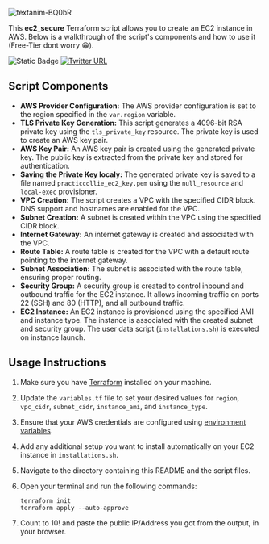 ![textanim-BQ0bR](https://github.com/practiccollie/ec2_secure/assets/97513174/3ff4ab6b-e647-440f-97c6-d6dc5b864ded)


This **ec2_secure** Terraform script allows you to create an EC2 instance in AWS. Below is a walkthrough of the script's components and how to use it (Free-Tier dont worry :grin:).

![Static Badge](https://img.shields.io/badge/Terraform-HCL-blue)
[![Twitter URL](https://img.shields.io/twitter/url/https/twitter.com/practiccollie?style=social)](https://twitter.com/practiccollie)




## Script Components

- **AWS Provider Configuration:** The AWS provider configuration is set to the region specified in the `var.region` variable.
- **TLS Private Key Generation:** This script generates a 4096-bit RSA private key using the `tls_private_key` resource. The private key is used to create an AWS key pair.
- **AWS Key Pair:** An AWS key pair is created using the generated private key. The public key is extracted from the private key and stored for authentication.
- **Saving the Private Key localy:** The generated private key is saved to a file named `practiccollie_ec2_key.pem` using the `null_resource` and `local-exec` provisioner.
- **VPC Creation:** The script creates a VPC with the specified CIDR block. DNS support and hostnames are enabled for the VPC.
- **Subnet Creation:** A subnet is created within the VPC using the specified CIDR block.
- **Internet Gateway:** An internet gateway is created and associated with the VPC.
- **Route Table:** A route table is created for the VPC with a default route pointing to the internet gateway.
- **Subnet Association:** The subnet is associated with the route table, ensuring proper routing.
- **Security Group:** A security group is created to control inbound and outbound traffic for the EC2 instance. It allows incoming traffic on ports 22 (SSH) and 80 (HTTP), and all outbound traffic.
- **EC2 Instance:** An EC2 instance is provisioned using the specified AMI and instance type. The instance is associated with the created subnet and security group. The user data script (`installations.sh`) is executed on instance launch.

## Usage Instructions

1. Make sure you have [Terraform](https://www.terraform.io/downloads.html) installed on your machine.
2. Update the `variables.tf` file to set your desired values for `region`, `vpc_cidr`, `subnet_cidr`, `instance_ami`, and `instance_type`.
3. Ensure that your AWS credentials are configured using [environment variables](https://docs.aws.amazon.com/cli/latest/userguide/cli-configure-envvars.html).
4. Add any additional setup you want to install automatically on your EC2 instance in `installations.sh`.
5. Navigate to the directory containing this README and the script files.
6. Open your terminal and run the following commands:
   
   ```
   terraform init
   terraform apply --auto-approve
   ```
7. Count to 10! and paste the public IP/Address you got from the output, in your browser.
